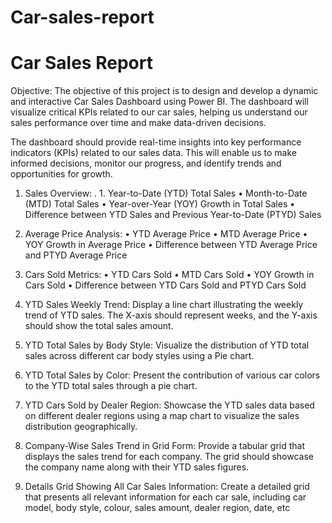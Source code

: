 # Car-sales-report

# Car Sales Report
 
 Objective: The objective of this project is to design and develop a dynamic and interactive Car Sales Dashboard using Power BI. The dashboard will visualize critical KPIs related to our car sales, helping us understand our sales performance over time and make data-driven decisions.

The dashboard should provide real-time insights into key performance indicators (KPIs) related to our sales data. This will enable us to make informed decisions, monitor our progress, and identify trends and opportunities for growth.
1.	Sales Overview:
.  1. 	Year-to-Date (YTD) Total Sales
•	Month-to-Date (MTD) Total Sales
•	Year-over-Year (YOY) Growth in Total Sales
•	Difference between YTD Sales and Previous Year-to-Date (PTYD) Sales
2.	Average Price Analysis:
•	YTD Average Price
•	MTD Average Price
•	YOY Growth in Average Price
•	Difference between YTD Average Price and PTYD Average Price
3.	Cars Sold Metrics:
•	YTD Cars Sold
•	MTD Cars Sold
•	YOY Growth in Cars Sold
•	Difference between YTD Cars Sold and PTYD Cars Sold


1.	YTD Sales Weekly Trend:
 Display a line chart illustrating the weekly trend of YTD sales. The X-axis should   represent weeks, and the Y-axis should show the total sales amount.
2.	YTD Total Sales by Body Style: 
 Visualize the distribution of YTD total sales across different car body styles using a Pie chart.
3.	YTD Total Sales by Color:
 Present the contribution of various car colors to the YTD total sales through a pie chart.
4.	YTD Cars Sold by Dealer Region:
 Showcase the YTD sales data based on different dealer regions using a map chart to visualize the sales distribution geographically.
 5.	Company-Wise Sales Trend in Grid Form:
  Provide a tabular grid that displays the sales trend for each company. The grid should showcase the company name along with their YTD sales figures.
 6.	Details Grid Showing All Car Sales Information:
  Create a detailed grid that presents all relevant information for each car sale, including car model, body style, colour, sales amount, dealer region, date, etc
